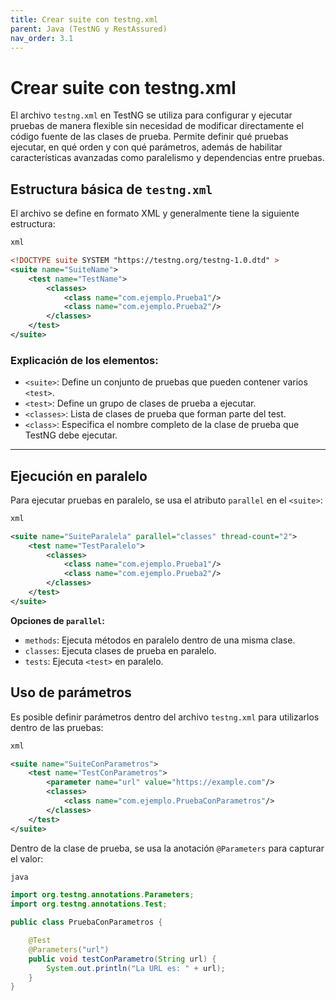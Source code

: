 ```yaml
---
title: Crear suite con testng.xml
parent: Java (TestNG y RestAssured)
nav_order: 3.1
---
```

# Crear suite con testng.xml

El archivo `testng.xml` en TestNG se utiliza para configurar y ejecutar pruebas de manera flexible sin necesidad de modificar directamente el código fuente de las clases de prueba. Permite definir qué pruebas ejecutar, en qué orden y con qué parámetros, además de habilitar características avanzadas como paralelismo y dependencias entre pruebas.

## **Estructura básica de `testng.xml`**

El archivo se define en formato XML y generalmente tiene la siguiente estructura:

```xml
xml

<!DOCTYPE suite SYSTEM "https://testng.org/testng-1.0.dtd" >
<suite name="SuiteName">
    <test name="TestName">
        <classes>
            <class name="com.ejemplo.Prueba1"/>
            <class name="com.ejemplo.Prueba2"/>
        </classes>
    </test>
</suite>

```

### **Explicación de los elementos:**

- `<suite>`: Define un conjunto de pruebas que pueden contener varios `<test>`.
- `<test>`: Define un grupo de clases de prueba a ejecutar.
- `<classes>`: Lista de clases de prueba que forman parte del test.
- `<class>`: Especifica el nombre completo de la clase de prueba que TestNG debe ejecutar.

---

## 

## **Ejecución en paralelo**

Para ejecutar pruebas en paralelo, se usa el atributo `parallel` en el `<suite>`:

```xml
xml

<suite name="SuiteParalela" parallel="classes" thread-count="2">
    <test name="TestParalelo">
        <classes>
            <class name="com.ejemplo.Prueba1"/>
            <class name="com.ejemplo.Prueba2"/>
        </classes>
    </test>
</suite>

```

**Opciones de `parallel`:**

- `methods`: Ejecuta métodos en paralelo dentro de una misma clase.
- `classes`: Ejecuta clases de prueba en paralelo.
- `tests`: Ejecuta `<test>` en paralelo.

## **Uso de parámetros**

Es posible definir parámetros dentro del archivo `testng.xml` para utilizarlos dentro de las pruebas:

```xml
xml

<suite name="SuiteConParametros">
    <test name="TestConParametros">
        <parameter name="url" value="https://example.com"/>
        <classes>
            <class name="com.ejemplo.PruebaConParametros"/>
        </classes>
    </test>
</suite>

```

Dentro de la clase de prueba, se usa la anotación `@Parameters` para capturar el valor:

```java
java

import org.testng.annotations.Parameters;
import org.testng.annotations.Test;

public class PruebaConParametros {

    @Test
    @Parameters("url")
    public void testConParametro(String url) {
        System.out.println("La URL es: " + url);
    }
}

```

